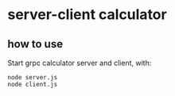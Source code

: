 # server-client calculator

## how to use

Start grpc calculator server and client, with:

```
node server.js
node client.js
```